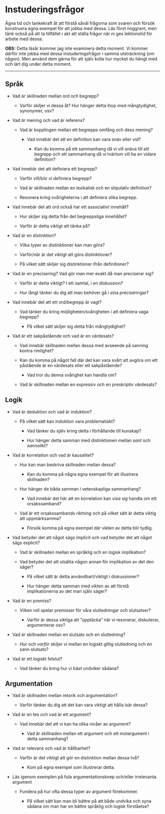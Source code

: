 # Instuderingsfrågor

Ägna tid och tankekraft åt att förstå såväl frågorna som svaren och försök konstruera egna exempel för att jobba med dessa. Läs först noggrant, men tänk också på att ta tillfället i akt att ställa frågor när ni ges lektionstid för arbete med dessa.

**OBS:** Detta läsår kommer jag inte examinera detta moment. Vi kommer därför inte jobba med dessa instuderingsfrågor i samma utsträckning (om någon). Men använd dem gärna för att själv kolla hur mycket du hängt med och lärt dig under detta moment.

***

## Språk

-   Vad är skillnaden mellan ord och begrepp?

    -   Varför skiljer vi dessa åt? Hur hänger detta ihop med mångtydighet, synonymer, osv?

-   Vad är mening och vad är referens?

    -   Vad är kopplingen mellan ett begrepps omfång och dess mening?

        -   Vad innebär det att en definition kan vara snäv eller vid?

            -   Kan du komma på ett sammanhang då vi vill snäva till ett begrepp och ett sammanhang då vi tvärtom vill ha en vidare definition?

-   Vad innebär det att definiera ett begrepp?

    -   Varför vill/bör vi definiera begrepp?

    -   Vad är skillnaden mellan en lexikalisk och en stipulativ definition?

    -   Resonera kring svårigheterna i att definiera olika begrepp.

-   Vad innebär det att ord också har ett associativt innehåll?

    -   Hur skiljer sig detta från det begreppsliga innehållet?

    -   Varför är detta viktigt att tänka på?

-   Vad är en distinktion?

    -   Vilka typer av distinktioner kan man göra?

    -   Varför/när är det viktigt att göra distinktioner?

    -   På vilket sätt skiljer sig distinktioner ifrån definitioner?

-   Vad är en precisering? Vad gör man mer exakt då man preciserar sig?

    -   Varför är detta viktigt? I ett samtal, i en diskussion?

    -   Hur långt tänker du dig att man behöver gå i sina preciseringar?

-   Vad innebär det att ett ord/begrepp är vagt?

    -   Vad tänker du kring möjligheten/svårigheten i att definiera vaga begrepp?

        -   På vilket sätt skiljer sig detta från mångtydighet?

-   Vad är ett sakpåstående och vad är en värdesats?

    -   Vad innebär skillnaden mellan dessa med avseende på sanning kontra rimlighet?

    -   Kan du komma på något fall där det kan vara svårt att avgöra om ett påstående är en värdesats eller ett sakpåstående?

        -   Vad tror du denna svårighet kan handla om?

    -   Vad är skillnaden mellan en expressiv och en preskriptiv värdesats?

## Logik

-   Vad är deduktion och vad är induktion?

    -   På vilket sätt kan induktion vara problematiskt?

        -   Vad tänker du själv kring detta i förhållande till kunskap?

        -   Hur hänger detta samman med distinktionen mellan *sant* och *sannolikt*?

-   Vad är korrelation och vad är kausalitet?

    -   Hur kan man beskriva skillnaden mellan dessa?

        -   Kan du komma på några egna exempel för att illustrera skillnaden?

    -   Hur hänger de båda samman i vetenskapliga sammanhang?

        -   Vad innebär det här att en korrelation kan *visa sig* handla om ett orsakssamband?

    -   Vad är ett orsakssambands *riktning* och på vilket sätt är detta viktig att uppmärksamma?

        -   Försök komma på egna exempel där vikten av detta blir tydlig.

-   Vad betyder det att något sägs implicit och vad betyder det att något sägs explicit?

    -   Vad är skillnaden mellan en språklig och en logisk implikation?

    -   Vad betyder det att utsätta någon annan för implikation av det den säger?

        -   På vilket sätt är detta användbart/viktigt i diskussioner?

        -   Hur hänger detta samman med vikten av att förstå implikationerna av det man själv säger?

-   Vad är en premiss?

    -   Vilken roll spelar premisser för våra slutledningar och slutsatser?

        -   Varför är dessa viktiga att ”upptäcka” när vi resonerar, diskuterar, argumenterar osv?

-   Vad är skillnaden mellan en slutsats och en slutledning?

    -   *Hur* och *varför* skiljer vi mellan en logiskt giltig slutledning och en sann slutsats?

-   Vad är ett logiskt felslut?

    -   Vad tänker du kring hur vi bäst undviker sådana?

## Argumentation

-   Vad är skillnaden mellan retorik och argumentation?

    -   Varför tänker du dig att det kan vara viktigt att hålla isär dessa?

-   Vad är en tes och vad är ett argument?

    -   Vad innebär det att vi kan ha olika nivåer av argument?

        -  Vad är skillnaden mellan ett argument och ett motargument i detta sammanhang?

-   Vad är relevans och vad är hållbarhet?

    -   Varför är det viktigt att gör en distinktion mellan dessa två?

        -   Kom på egna exempel som illustrerar detta.

-   Läs igenom exemplen på fula argumentationsknep och/eller irrelevanta argument

    -   Fundera på hur ofta dessa typer av argument förekommer.

        -   På vilket sätt kan man bli bättre på att både undvika och syna sådana om man har en bättre språklig och logisk förståelse?
